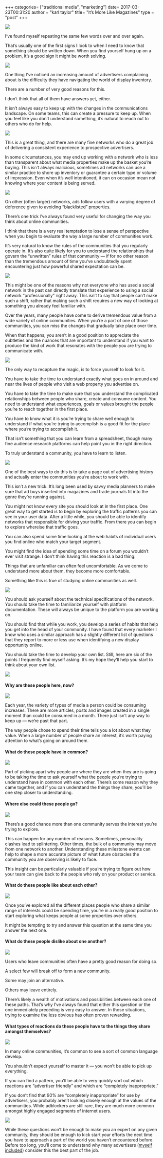 +++
categories= ["traditional media", "marketing"]
date= 2017-03-23T00:31:20
author = "karl taylor"
title= "It’s More Like Magazines"
type = "post"
+++

  ![](https://raw.githubusercontent.com/karljtaylor/kjt/blog/content/assets/7a99a-1xqce7bpamhbsfk3gxoiy6a.png)  


 I’ve found myself repeating the same few words over and over again.

 That’s usually one of the first signs I look to when I need to know that something should be written down. When you find yourself hung up on a problem, it’s a good sign it might be worth solving.

  ![](https://raw.githubusercontent.com/karljtaylor/kjt/blog/content/assets/3119d-1iilnlvksijnkvu7djupiqq.jpeg)  


 One thing I’ve noticed an increasing amount of advertisers complaining about is the difficulty they have navigating the world of display inventory.

 There are a number of very good reasons for this.

 I don’t think that all of them have answers yet, either.

 It isn’t always easy to keep up with the changes in the communications landscape. On some teams, this can create a pressure to keep up. When you feel like you don’t understand something, it’s natural to reach out to others who do for help.

  ![](https://raw.githubusercontent.com/karljtaylor/kjt/blog/content/assets/232d0-1gi1ex_ezof6ioqqckpwcpq.jpeg)  


 This is a great thing, and there are many fine networks who do a great job of delivering a consistent experience to prospective advertisers.

 In some circumstances, you may end up working with a network who is less than transparent about what media properties make up the basket you’re buying. This isn’t always malicious, sometimes ad networks can use a similar practice to shore up inventory or guarantee a certain type or volume of impression. Even when it’s well intentioned, it can on occasion mean not knowing where your content is being served.

  ![](https://raw.githubusercontent.com/karljtaylor/kjt/blog/content/assets/8199b-11abtetdemdya_jnjnpv2ew.jpeg)  


 On other (often larger) networks, ads follow users with a varying degree of deference given to avoiding “blacklisted” properties.

 There’s one trick I’ve always found very useful for changing the way you think about online communities.

 I think that there is a very real temptation to lose a sense of perspective when you begin to evaluate the way a large number of communities work.

 It’s very natural to know the rules of the communities that you regularly operate in. It’s also quite likely for you to understand the relationships that govern the “unwritten” rules of that community — if for no other reason than the tremendous amount of time you’ve undoubtedly spent encountering just how powerful shared expectation can be.

  ![](https://raw.githubusercontent.com/karljtaylor/kjt/blog/content/assets/57408-1_2oyfzezqkcu2reyycmrvg.jpeg)  


 This might be one of the reasons why not everyone who has used a social network in the past can directly translate that experience to using a social network “professionally” right away. This isn’t to say that people can’t make such a shift, rather that making such a shift requires a new way of looking at something you already feel familiar with.

 Over the years, many people have come to derive tremendous value from a wide variety of online communities. When you’re a part of one of those communities, you can miss the changes that gradually take place over time.

 When that happens, you aren’t in a good position to appreciate the subtleties and the nuances that are important to understand if you want to produce the kind of work that resonates with the people you are trying to communicate with.

  ![](https://raw.githubusercontent.com/karljtaylor/kjt/blog/content/assets/7d878-1g43s8qjgcajvzmbosvqmuq.jpeg)  


 The only way to recapture the magic, is to force yourself to look for it.

 You have to take the time to understand exactly what goes on in around and near the lives of people who visit a web property you advertise on.

 You have to take the time to make sure that you understand the complicated relationships between people who share, create and consume content. You need to understand what experiences, goals or values brought the people you’re to reach together in the first place.

 You have to know what it is you’re trying to share well enough to understand if what you’re trying to accomplish is a good fit for the place where you’re trying to accomplish it.

 That isn’t something that you can learn from a spreadsheet, though many fine audience research platforms can help point you in the right direction.

 To truly understand a community, you have to learn to listen.

  ![](https://raw.githubusercontent.com/karljtaylor/kjt/blog/content/assets/35219-1jv_dm2-otszdesbmu8kwkg.jpeg)  


 One of the best ways to do this is to take a page out of advertising history and actually enter the communities you’re about to work with.

 This isn’t a new trick. It’s long been used by savvy media planners to make sure that ad buys inserted into magazines and trade journals fit into the genre they’re running against.

 You might not know every site you should look at in the first place. One great way to get started is to begin by exploring the traffic patterns you can see in your user data. After a little while, you should be able to identify networks that responsible for driving your traffic. From there you can begin to explore wherelse that traffic goes.

 You can also spend some time looking at the web habits of individual users you find online who match your target segment.

 You might find the idea of spending some time on a forum you wouldn’t ever visit strange. I don’t think having this reaction is a bad thing.

 Things that are unfamiliar can often feel uncomfortable. As we come to understand more about them, they become more comfortable.

 Something like this is true of studying online communities as well.

  ![](https://raw.githubusercontent.com/karljtaylor/kjt/blog/content/assets/a8f59-1hz2lrzmwmnpcqmmqzsgkxw.jpeg)  


 You should ask yourself about the technical specifications of the network. You should take the time to familiarize yourself with platform documentation. These will always be unique to the platform you are working on.

 You should find that while you work, you develop a series of habits that help you get into the head of your community. I have found that every marketer I know who uses a similar approach has a slightly different list of questions that they report to more or less use when identifying a new display opportunity online.

 You should take the time to develop your own list. Still, here are six of the points I frequently find myself asking. It’s my hope they’ll help you start to think about your own list.

  ![](https://raw.githubusercontent.com/karljtaylor/kjt/blog/content/assets/ba15d-1n0bkwrwkohatcf9wl_od2q.png)  


 #### Why are these people here, now?

  ![](https://raw.githubusercontent.com/karljtaylor/kjt/blog/content/assets/08659-17go4fodck-aq1boeet7ilq.jpeg)  


 Each year, the variety of types of media a person could be consuming increases. There are more articles, posts and images created in a single moment than could be consumed in a month. There just isn’t any way to keep up — we’re past that part.

 The way people chose to spend their time tells you a lot about what they value. When a large number of people share an interest, it’s worth paying attention to what’s going on around them.

 #### What do these people have in common?

  ![](https://raw.githubusercontent.com/karljtaylor/kjt/blog/content/assets/682f9-1zvygz6nethkfcqi3ofqfyq.jpeg)  


 Part of picking apart why people are where they are when they are is going to be taking the time to ask yourself what the people you’re trying to understand have in common with each other. There’s some reason why they came together, and if you can understand the things they share, you’ll be one step closer to understanding.

 #### Where else could these people go?

  ![](https://raw.githubusercontent.com/karljtaylor/kjt/blog/content/assets/3c4a5-1wl8bt7jthbhbzlp7r0jzba.jpeg)  


 There’s a good chance more than one community serves the interest you’re trying to explore.

 This can happen for any number of reasons. Sometimes, personality clashes lead to splintering. Other times, the bulk of a community may move from one network to another. Understanding these milestone events can help to shape a more accurate picture of what future obstacles the community you are observing is likely to face.

 This insight can be particularly valuable if you’re trying to figure out how your team can give back to the people who rely on your product or service.

 #### What do these people like about each other?

  ![](https://raw.githubusercontent.com/karljtaylor/kjt/blog/content/assets/fcd40-1wxlwil8e0mspuswf-qql3a.jpeg)  


 Once you’ve explored all the different places people who share a similar range of interests could be spending time, you’re in a really good position to start exploring what keeps people at some properties over others.

 It might be tempting to try and answer this question at the same time you answer the next one.

 #### What do these people dislike about one another?

  ![](https://raw.githubusercontent.com/karljtaylor/kjt/blog/content/assets/607a1-1mpl0z4rnl-bje6skb-dwka.jpeg)  


 Users who leave communities often have a pretty good reason for doing so.

 A select few will break off to form a new community.

 Some may join an alternative.

 Others may leave entirely.

 There’s likely a wealth of motivations and possibilities between each one of these paths. That’s why I’ve always found that either this question or the one immediately preceding is very easy to answer. In those situations, trying to examine the less obvious has often proven rewarding.

 #### What types of reactions do these people have to the things they share amongst themselves?

  ![](https://raw.githubusercontent.com/karljtaylor/kjt/blog/content/assets/e5c1e-1fmfedmsutudj2ltcmnm8za.jpeg)  


 In many online communities, it’s common to see a sort of common language develop.

 You shouldn’t expect yourself to master it — you won’t be able to pick up everything.

 If you can find a pattern, you’ll be able to very quickly sort out which reactions are “advertiser friendly” and which are “completely inappropriate.”

 If you don’t find that 90% are “completely inappropriate” for use by advertisers, you probably aren’t looking closely enough at the values of the communities. While adblockers are still rare, they are much more common amongst highly engaged segments of internet users.

  ![](https://raw.githubusercontent.com/karljtaylor/kjt/blog/content/assets/ba15d-1n0bkwrwkohatcf9wl_od2q.png)  


 While these questions won’t be enough to make you an expert on any given community, they should be enough to kick start your efforts the next time you have to approach a part of the world you haven’t encountered before. Before too long, you’ll come to understand why many advertisers ([myself included](https://digital.sonnetaylor.com/why-its-worth-the-long-hours-7f1a43091e0b)) consider this the best part of the job.
